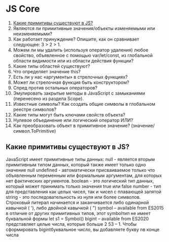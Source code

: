 # JS Core
1. [Какие примитивы существуют в JS?]()
2. Являются ли примитивные значения/объекты изменяемыми или неизменяемыми?
3. Как работает принуждение? Опишите, как он сравнивает следующее: 3 > 2 > 1.
4. Можем ли мы удалить (используя оператор удаления) любое свойство, объявленное с помощью var/let/const, из глобальной области видимости или из области действия функции?
5. Какие типы областей существуют?
6. Что определяет значение this?
7. Есть ли у нас «аргументы» в стрелочных функциях?
8. Может ли стрелочная функция быть конструктором?
9. Спред против остальных операторов?
10. Эмулировать закрытые методы в JavaScript с замыканиями (перенесено из раздела Scope).
11. Известные символы? Как создать общие символы в глобальном реестре символов?
12. Какие типы могут быть ключами свойств объекта?
13. Нулевое объединение или логический оператор ИЛИ?
14. Как преобразовать объект в примитивное значение? (значение/символ.ToPrimitive)

## Какие примитивы существуют в JS?
JavaScript имеет примитивные типы данных:
null - является вторым примитивным типом данных, который также имеет только одно значение null
undefined - автоматически присваиваемое только что объявленным переменным или формальным аргументам, для которых нет фактических аргументов.
boolean - это логический тип данных, который может принимать только значения true или false
number - тип для представления как целых чисел, так и чисел с плавающей запятой
string - это последовательность из нуля или более символов. Строковый литерал начинается и заканчивается либо одинарной кавычкой ( '), либо двойной кавычкой ( ")
symbol – available from ES2015  в отличие от других примитивных типов, этот symbolтип не имеет буквальной формы let s1 = Symbol()
bigint – available from ES2020 представляет целые числа, которые больше 2 53  – 1. Чтобы сформировать bigintбуквальное число, вы добавляете букву nв конце числа
